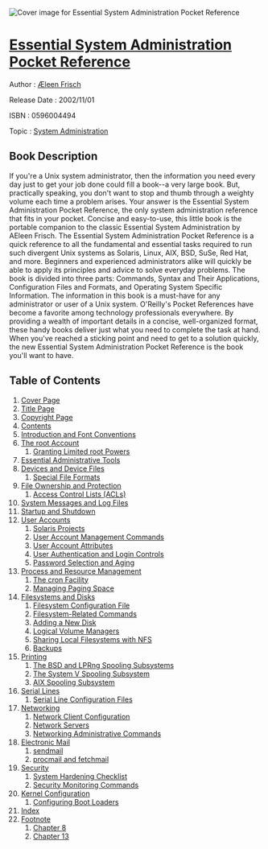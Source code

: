 ![Cover image for Essential System Administration Pocket Reference](https://imgdetail.ebookreading.net/cover/cover/system_admin/EB0596004494.jpg)

[Essential System Administration Pocket Reference](https://ebookreading.net/view/book/Essential+System+Administration+Pocket+Reference-EB0596004494_1.html "Essential System Administration Pocket Reference")
====================================================================================================================

Author : [Æleen Frisch](https://ebookreading.net/search/author/%C3%86leen+Frisch)

Release Date : 2002/11/01

ISBN : 0596004494

Topic : [System Administration](https://ebookreading.net/search/category/system-administration)

Book Description
-----------------

 If you're a Unix system administrator, then the information you need every day just to get your job done could fill a book--a very large book. But, practically speaking, you don't want to stop and thumb through a weighty volume each time a problem arises. Your answer is the Essential System Administration Pocket Reference, the only system administration reference that fits in your pocket. Concise and easy-to-use, this little book is the portable companion to the classic Essential System Administration by AEleen Frisch. The Essential System Administration Pocket Reference is a quick reference to all the fundamental and essential tasks required to run such divergent Unix systems as Solaris, Linux, AIX, BSD, SuSe, Red Hat, and more. Beginners and experienced administrators alike will quickly be able to apply its principles and advice to solve everyday problems. The book is divided into three parts: Commands, Syntax and Their Applications, Configuration Files and Formats, and Operating System Specific Information. The information in this book is a must-have for any administrator or user of a Unix system. O'Reilly's Pocket References have become a favorite among technology professionals everywhere. By providing a wealth of important details in a concise, well-organized format, these handy books deliver just what you need to complete the task at hand. When you've reached a sticking point and need to get to a solution quickly, the new Essential System Administration Pocket Reference is the book you'll want to have. 
              
Table of Contents
-----------------

1. [Cover Page](https://ebookreading.net/view/book/Essential+System+Administration+Pocket+Reference-EB0596004494_1.html)
1. [Title Page](https://ebookreading.net/view/book/Essential+System+Administration+Pocket+Reference-EB0596004494_3.html)
1. [Copyright Page](https://ebookreading.net/view/book/Essential+System+Administration+Pocket+Reference-EB0596004494_4.html)
1. [Contents](https://ebookreading.net/view/book/Essential+System+Administration+Pocket+Reference-EB0596004494_5.html)
1. [Introduction and Font Conventions](https://ebookreading.net/view/book/Essential+System+Administration+Pocket+Reference-EB0596004494_6.html)
1. [The root Account](https://ebookreading.net/view/book/Essential+System+Administration+Pocket+Reference-EB0596004494_7.html)
    1. [Granting Limited root Powers](https://ebookreading.net/view/book/Essential+System+Administration+Pocket+Reference-EB0596004494_7.html#ch02lev1sec1)
1. [Essential Administrative Tools](https://ebookreading.net/view/book/Essential+System+Administration+Pocket+Reference-EB0596004494_8.html)
1. [Devices and Device Files](https://ebookreading.net/view/book/Essential+System+Administration+Pocket+Reference-EB0596004494_9.html)
    1. [Special File Formats](https://ebookreading.net/view/book/Essential+System+Administration+Pocket+Reference-EB0596004494_9.html#ch04lev1sec1)
1. [File Ownership and Protection](https://ebookreading.net/view/book/Essential+System+Administration+Pocket+Reference-EB0596004494_10.html)
    1. [Access Control Lists (ACLs)](https://ebookreading.net/view/book/Essential+System+Administration+Pocket+Reference-EB0596004494_10.html#ch05lev1sec1)
1. [System Messages and Log Files](https://ebookreading.net/view/book/Essential+System+Administration+Pocket+Reference-EB0596004494_11.html)
1. [Startup and Shutdown](https://ebookreading.net/view/book/Essential+System+Administration+Pocket+Reference-EB0596004494_12.html)
1. [User Accounts](https://ebookreading.net/view/book/Essential+System+Administration+Pocket+Reference-EB0596004494_13.html)
    1. [Solaris Projects](https://ebookreading.net/view/book/Essential+System+Administration+Pocket+Reference-EB0596004494_13.html#ch08lev1sec1)
    1. [User Account Management Commands](https://ebookreading.net/view/book/Essential+System+Administration+Pocket+Reference-EB0596004494_13.html#ch08lev1sec2)
    1. [User Account Attributes](https://ebookreading.net/view/book/Essential+System+Administration+Pocket+Reference-EB0596004494_13.html#ch08lev1sec3)
    1. [User Authentication and Login Controls](https://ebookreading.net/view/book/Essential+System+Administration+Pocket+Reference-EB0596004494_13.html#ch08lev1sec4)
    1. [Password Selection and Aging](https://ebookreading.net/view/book/Essential+System+Administration+Pocket+Reference-EB0596004494_13.html#ch08lev1sec5)
1. [Process and Resource Management](https://ebookreading.net/view/book/Essential+System+Administration+Pocket+Reference-EB0596004494_14.html)
    1. [The cron Facility](https://ebookreading.net/view/book/Essential+System+Administration+Pocket+Reference-EB0596004494_14.html#ch09lev1sec1)
    1. [Managing Paging Space](https://ebookreading.net/view/book/Essential+System+Administration+Pocket+Reference-EB0596004494_14.html#ch09lev1sec2)
1. [Filesystems and Disks](https://ebookreading.net/view/book/Essential+System+Administration+Pocket+Reference-EB0596004494_15.html)
    1. [Filesystem Configuration File](https://ebookreading.net/view/book/Essential+System+Administration+Pocket+Reference-EB0596004494_15.html#ch10lev1sec1)
    1. [Filesystem-Related Commands](https://ebookreading.net/view/book/Essential+System+Administration+Pocket+Reference-EB0596004494_15.html#ch10lev1sec2)
    1. [Adding a New Disk](https://ebookreading.net/view/book/Essential+System+Administration+Pocket+Reference-EB0596004494_15.html#ch10lev1sec3)
    1. [Logical Volume Managers](https://ebookreading.net/view/book/Essential+System+Administration+Pocket+Reference-EB0596004494_15.html#ch10lev1sec4)
    1. [Sharing Local Filesystems with NFS](https://ebookreading.net/view/book/Essential+System+Administration+Pocket+Reference-EB0596004494_15.html#ch10lev1sec5)
    1. [Backups](https://ebookreading.net/view/book/Essential+System+Administration+Pocket+Reference-EB0596004494_15.html#ch10lev1sec6)
1. [Printing](https://ebookreading.net/view/book/Essential+System+Administration+Pocket+Reference-EB0596004494_16.html)
    1. [The BSD and LPRng Spooling Subsystems](https://ebookreading.net/view/book/Essential+System+Administration+Pocket+Reference-EB0596004494_16.html#ch11lev1sec1)
    1. [The System V Spooling Subsystem](https://ebookreading.net/view/book/Essential+System+Administration+Pocket+Reference-EB0596004494_16.html#ch11lev1sec2)
    1. [AIX Spooling Subsystem](https://ebookreading.net/view/book/Essential+System+Administration+Pocket+Reference-EB0596004494_16.html#ch11lev1sec3)
1. [Serial Lines](https://ebookreading.net/view/book/Essential+System+Administration+Pocket+Reference-EB0596004494_17.html)
    1. [Serial Line Configuration Files](https://ebookreading.net/view/book/Essential+System+Administration+Pocket+Reference-EB0596004494_17.html#ch12lev1sec1)
1. [Networking](https://ebookreading.net/view/book/Essential+System+Administration+Pocket+Reference-EB0596004494_18.html)
    1. [Network Client Configuration](https://ebookreading.net/view/book/Essential+System+Administration+Pocket+Reference-EB0596004494_18.html#ch13lev1sec1)
    1. [Network Servers](https://ebookreading.net/view/book/Essential+System+Administration+Pocket+Reference-EB0596004494_18.html#ch13lev1sec2)
    1. [Networking Administrative Commands](https://ebookreading.net/view/book/Essential+System+Administration+Pocket+Reference-EB0596004494_18.html#ch13lev1sec3)
1. [Electronic Mail](https://ebookreading.net/view/book/Essential+System+Administration+Pocket+Reference-EB0596004494_19.html)
    1. [sendmail](https://ebookreading.net/view/book/Essential+System+Administration+Pocket+Reference-EB0596004494_19.html#ch14lev1sec1)
    1. [procmail and fetchmail](https://ebookreading.net/view/book/Essential+System+Administration+Pocket+Reference-EB0596004494_19.html#ch14lev1sec2)
1. [Security](https://ebookreading.net/view/book/Essential+System+Administration+Pocket+Reference-EB0596004494_20.html)
    1. [System Hardening Checklist](https://ebookreading.net/view/book/Essential+System+Administration+Pocket+Reference-EB0596004494_20.html#ch15lev1sec1)
    1. [Security Monitoring Commands](https://ebookreading.net/view/book/Essential+System+Administration+Pocket+Reference-EB0596004494_20.html#ch15lev1sec2)
1. [Kernel Configuration](https://ebookreading.net/view/book/Essential+System+Administration+Pocket+Reference-EB0596004494_21.html)
    1. [Configuring Boot Loaders](https://ebookreading.net/view/book/Essential+System+Administration+Pocket+Reference-EB0596004494_21.html#ch16lev1sec1)
1. [Index](https://ebookreading.net/view/book/Essential+System+Administration+Pocket+Reference-EB0596004494_22.html)
1. [Footnote](https://ebookreading.net/view/book/Essential+System+Administration+Pocket+Reference-EB0596004494_23.html)
    1. [Chapter 8](https://ebookreading.net/view/book/Essential+System+Administration+Pocket+Reference-EB0596004494_23.html#fn1)
    1. [Chapter 13](https://ebookreading.net/view/book/Essential+System+Administration+Pocket+Reference-EB0596004494_23.html#fn2)
